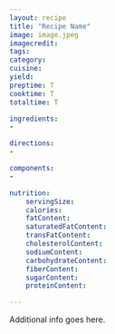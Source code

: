 ```yaml
---
layout: recipe
title: "Recipe Name"
image: image.jpeg
imagecredit:
tags: 
category:
cuisine:
yield:
preptime: T
cooktime: T
totaltime: T

ingredients:
-

directions:
-

components:
-

nutrition:
    servingSize:
    calories:
    fatContent:
    saturatedFatContent:
    transFatContent:
    cholesterolContent:
    sodiumContent:
    carbohydrateContent:
    fiberContent:
    sugarContent:
    proteinContent:

---
```


Additional info goes here.
